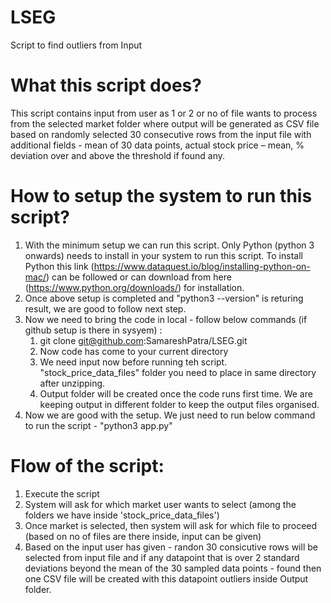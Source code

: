 # LSEG
Script to find outliers from Input

# What this script does?
This script contains input from user as 1 or 2 or no of file wants to process from the selected market folder where output will be generated as CSV file based on randomly selected 30 consecutive rows from the input file with additional fields - mean of 30 data points, actual stock price – mean, % deviation over and above the threshold if found any.

# How to setup the system to run this script?
1. With the minimum setup we can run this script. Only Python (python 3 onwards) needs to install in your system to run this script.
To install Python this link (https://www.dataquest.io/blog/installing-python-on-mac/) can be followed or can download from here (https://www.python.org/downloads/) for installation.
2. Once above setup is completed and "python3 --version" is returing result, we are good to follow next step.
3. Now we need to bring the code in local - follow below commands (if github setup is there in sysyem) :
   1. git clone git@github.com:SamareshPatra/LSEG.git
   2. Now code has come to your current directory
   3. We need input now before running teh script. "stock_price_data_files" folder you need to place in same directory after unzipping.
   4. Output folder will be created once the code runs first time. We are keeping output in different folder to keep the output files organised.
4. Now we are good with the setup. We just need to run below command to run the script - 
    "python3 app.py"


# Flow of the script:
1. Execute the script
2. System will ask for which market user wants to select (among the folders we have inside 'stock_price_data_files')
3. Once market is selected, then system will ask for which file to proceed (based on no of files are there inside, input can be given)
4. Based on the input user has given - randon 30 consicutive rows will be selected from input file and if any datapoint that is over 2 standard deviations beyond the mean of the 30 sampled data points - found then one CSV file will be created with this datapoint outliers inside Output folder.

